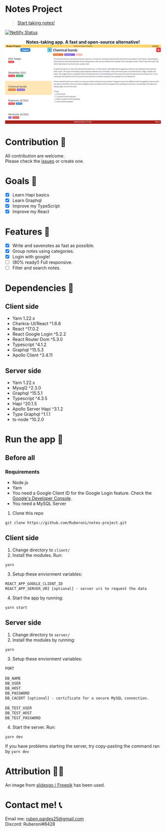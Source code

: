 # Notes Project
> [Start taking notes!](https://notes-project-1.netlify.app/)


[![Netlify Status](https://api.netlify.com/api/v1/badges/c1b566dd-bdf3-487c-a177-fdc2aacb6542/deploy-status)](https://app.netlify.com/sites/jovial-engelbart-bf785b/deploys)

<p align="center">
  <b>Notes-taking app. A fast and open-source alternative!</b>
  <img src="docs/webappscreenshot.png"/> 
</p>

# Contribution 🤝
All contribution are welcome.\
Please check the [issues](https://github.com/Ruberoni/notes-project/issues) or create one.

# Goals 🚩
- [X] Learn Hapi basics
- [X] Learn Graphql
- [X] Improve my TypeScript
- [X] Improve my React

# Features 🏏
- [X] Write and savenotes as fast as possible.
- [X] Group notes using categories.
- [X] Login with google!
- [ ] (80% ready!) Full responsive.
- [ ] Filter and search notes.

# Dependencies 🧠
## Client side
- Yarn 1.22.x
- Charkra-UI/React ^1.6.6
- React ^17.0.2
- React Google Login ^5.2.2
- React Router Dom ^5.3.0
- Typescript ^4.1.2
- Graphql ^15.5.3
- Apollo Client ^3.4.11

## Server side
- Yarn 1.22.x
- Mysql2 ^2.3.0
- Graphql ^15.5.1
- Typescript ^4.3.5
- Hapi ^20.1.5
- Apollo Server Hapi ^3.1.2
- Type Graphql ^1.1.1
- ts-node ^10.2.0
# Run the app 🚗
## Before all
### Requirements
- Node.js
- Yarn
- You need a Google Client ID for the Google Login feature. Check the [Google's Developer Console](https://console.cloud.google.com/).
- You need a MySQL Server

1. Clone this repo
```
git clone https://github.com/Ruberoni/notes-project.git
```
## Client side

1. Change directory to `client/`
2. Install the modules. Run:
```
yarn
```
3. Setup these enviorment variables:
```
REACT_APP_GOOGLE_CLIENT_ID
REACT_APP_SERVER_URI [optional] - server uri to request the data
```
4. Start the app by running:
```
yarn start
```

## Server side

1. Change directory to `server/`
2. Install the modules by running:
```
yarn
```
3. Setup these enviorment variables:
```
PORT

DB_NAME
DB_USER
DB_HOST
DB_PASSWORD
DB_CACERT [optional] - certificate for a secure MySQL connection. 

DB_TEST_USER
DB_TEST_HOST
DB_TEST_PASSWORD
```
4. Start the server. Run:
```
yarn dev
```
If you have problems starting the server, try copy-pasting the command ran by `yarn dev`
# Attribution 🤼‍♂️
An image from [slidesgo / Freepik](http://www.freepik.com) has been used.
# Contact me! 📞
Email me: [ruben.pardes25@gmail.com](mailto:ruben.pardes25@gmail.com)\
Discord: Ruberoni#8428